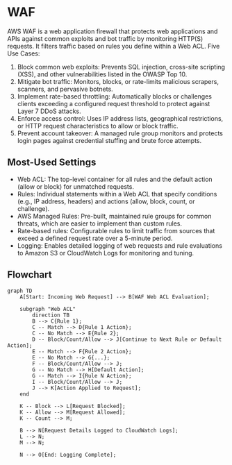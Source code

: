 # WAF

AWS WAF is a web application firewall that protects web applications and APIs against common exploits and bot traffic by monitoring HTTP(S) requests. It filters traffic based on rules you define within a Web ACL. Five Use Cases:

1. Block common web exploits: Prevents SQL injection, cross-site scripting (XSS), and other vulnerabilities listed in the OWASP Top 10.
2. Mitigate bot traffic: Monitors, blocks, or rate-limits malicious scrapers, scanners, and pervasive botnets.
3. Implement rate-based throttling: Automatically blocks or challenges clients exceeding a configured request threshold to protect against Layer 7 DDoS attacks.
4. Enforce access control: Uses IP address lists, geographical restrictions, or HTTP request characteristics to allow or block traffic.
5. Prevent account takeover: A managed rule group monitors and protects login pages against credential stuffing and brute force attempts.&#x20;

## Most-Used Settings

* Web ACL: The top-level container for all rules and the default action (allow or block) for unmatched requests.
* Rules: Individual statements within a Web ACL that specify conditions (e.g., IP address, headers) and actions (allow, block, count, or challenge).
* AWS Managed Rules: Pre-built, maintained rule groups for common threats, which are easier to implement than custom rules.
* Rate-based rules: Configurable rules to limit traffic from sources that exceed a defined request rate over a 5-minute period.
* Logging: Enables detailed logging of web requests and rule evaluations to Amazon S3 or CloudWatch Logs for monitoring and tuning.&#x20;

## Flowchart

```mermaid
graph TD
    A[Start: Incoming Web Request] --> B[WAF Web ACL Evaluation];

    subgraph "Web ACL"
        direction TB
        B --> C{Rule 1};
        C -- Match --> D{Rule 1 Action};
        C -- No Match --> E{Rule 2};
        D -- Block/Count/Allow --> J[Continue to Next Rule or Default Action];
        E -- Match --> F{Rule 2 Action};
        E -- No Match --> G{...};
        F -- Block/Count/Allow --> J;
        G -- No Match --> H[Default Action];
        G -- Match --> I{Rule N Action};
        I -- Block/Count/Allow --> J;
        J --> K[Action Applied to Request];
    end

    K -- Block --> L[Request Blocked];
    K -- Allow --> M[Request Allowed];
    K -- Count --> M;
    
    B --> N[Request Details Logged to CloudWatch Logs];
    L --> N;
    M --> N;

    N --> O[End: Logging Complete];
```
